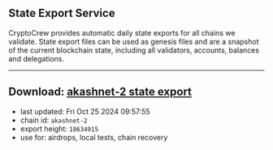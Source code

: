 ## State Export Service
CryptoCrew provides automatic daily state exports for all chains we validate. State export files can be used as genesis files and are a snapshot of the current blockchain state, including all validators, accounts, balances and delegations.

---
**Download: [akashnet-2 state export](https://dl-eu2.ccvalidators.com/SERVICE/akash/akashnet-2_export_18634915.json)**
---

- last updated: Fri Oct 25 2024 09:57:55
- chain id: `akashnet-2`
- export height: `18634915`
- use for: airdrops, local tests, chain recovery
